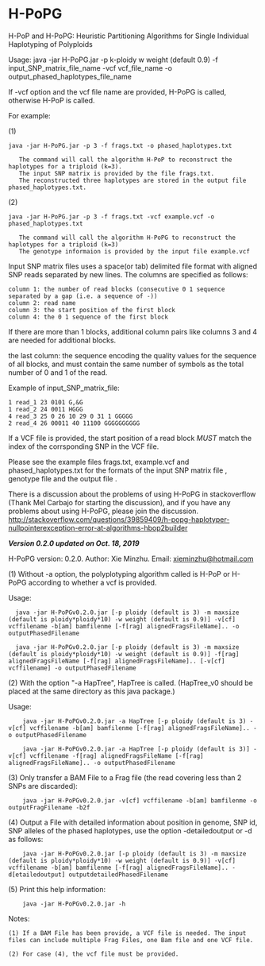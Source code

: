 # H-PoPG
H-PoP and H-PoPG:  Heuristic Partitioning Algorithms for Single Individual Haplotyping of Polyploids

Usage: 
       java -jar H-PoPG.jar -p k-ploidy w weight (default 0.9) -f input_SNP_matrix_file_name -vcf vcf_file_name  -o output_phased_haplotypes_file_name

If -vcf option and the vcf file name are provided, H-PoPG is called, otherwise H-PoP is called.

For example: 

(1)  
```
java -jar H-PoPG.jar -p 3 -f frags.txt -o phased_haplotypes.txt

   The command will call the algorithm H-PoP to reconstruct the haplotypes for a triploid (k=3). 
   The input SNP matrix is provided by the file frags.txt.  
   The reconstructed three haplotypes are stored in the output file phased_haplotypes.txt.
```

(2) 
```
java -jar H-PoPG.jar -p 3 -f frags.txt -vcf example.vcf -o phased_haplotypes.txt

   The command will call the algorithm H-PoPG to reconstruct the haplotypes for a triploid (k=3)
   The genotype informaion is provided by the input file example.vcf
```

Input SNP matrix files uses a space(or tab) delimited file format with aligned SNP reads separated by new lines. 
The columns are specified as follows:

```
column 1: the number of read blocks (consecutive 0 1 sequence separated by a gap (i.e. a sequence of -))
column 2: read name
column 3: the start position of the first block
column 4: the 0 1 sequence of the first block
```

If there are more than 1 blocks, additional column pairs like columns 3 and 4 are needed for additional blocks. 

the last column: 
the sequence encoding the quality values for the sequence of all blocks, and must contain the same number of symbols as the total number of 0 and 1 of the read.

Example of input_SNP_matrix_file: 

```
1 read_1 23 0101 G,&G
1 read_2 24 0011 HGGG
4 read_3 25 0 26 10 29 0 31 1 GGGGG
2 read_4 26 00011 40 11100 GGGGGGGGGG
```

If a VCF file is provided, the start position of a read block _MUST_ match the index of the corrsponding SNP in the VCF file.

Please see the example files frags.txt, example.vcf and phased_haplotypes.txt
for the formats of the input SNP matrix file , genotype file and the output file . 

There is a discussion about the problems of using H-PoPG in stackoverflow (Thank Mel Carbajo for starting the discussion), and if you have any problems about using H-PoPG, please join the discussion. 
http://stackoverflow.com/questions/39859409/h-popg-haplotyper-nullpointerexception-error-at-algorithms-hbop2builder


*****Version 0.2.0 updated on Oct. 18, 2019*****

H-PoPG version: 0.2.0. Author: Xie Minzhu. Email: xieminzhu@hotmail.com 

(1) Without -a option, the polyplotyping algorithm called is H-PoP or H-PoPG according to whether a vcf is provided.

  Usage: 
  ```
    java -jar H-PoPGv0.2.0.jar [-p ploidy (default is 3) -m maxsize (default is ploidy*ploidy*10) -w weight (default is 0.9)] -v[cf] vcffilename -b[am] bamfilenme [-f[rag] alignedFragsFileName].. -o outputPhasedFilename
      
    java -jar H-PoPGv0.2.0.jar [-p ploidy (default is 3) -m maxsize (default is ploidy*ploidy*10) -w weight (default is 0.9)] -f[rag] alignedFragsFileName [-f[rag] alignedFragsFileName].. [-v[cf] vcffilename] -o outputPhasedFilename
```

(2) With the option "-a HapTree", HapTree is called. (HapTree_v0 should be placed at the same directory as this java package.)

  Usage: 
```  
    java -jar H-PoPGv0.2.0.jar -a HapTree [-p ploidy (default is 3) -v[cf] vcffilename -b[am] bamfilenme [-f[rag] alignedFragsFileName].. -o outputPhasedFilename
      
    java -jar H-PoPGv0.2.0.jar -a HapTree [-p ploidy (default is 3)] -v[cf] vcffilename -f[rag] alignedFragsFileName [-f[rag] alignedFragsFileName].. -o outputPhasedFilename
```

(3) Only transfer a BAM File to a Frag file (the read covering less than 2 SNPs are discarded): 

```
    java -jar H-PoPGv0.2.0.jar -v[cf] vcffilename -b[am] bamfilenme -o outputFragFilename -b2f
```

(4) Output a File with detailed information about position in genome, SNP id, SNP alleles of the phased haplotypes, use the option -detailedoutput or -d as follows:

```
    java -jar H-PoPGv0.2.0.jar [-p ploidy (default is 3) -m maxsize (default is ploidy*ploidy*10) -w weight (default is 0.9)] -v[cf] vcffilename -b[am] bamfilenme [-f[rag] alignedFragsFileName].. -d[etailedoutput] outputdetailedPhasedFilename
```

(5) Print this help information: 
```
    java -jar H-PoPGv0.2.0.jar -h
```

 Notes: 
 
    (1) If a BAM File has been provide, a VCF file is needed. The input files can include multiple Frag Files, one Bam file and one VCF file.
    
    (2) For case (4), the vcf file must be provided.
